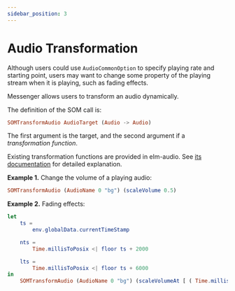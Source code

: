 ```yaml
---
sidebar_position: 3
---
```


# Audio Transformation

Although users could use `AudioCommonOption` to specify playing rate and starting point, users may want to change some property of the playing stream when it is playing, such as fading effects.

Messenger allows users to transform an audio dynamically.

The definition of the SOM call is:

```elm
SOMTransformAudio AudioTarget (Audio -> Audio)
```

The first argument is the target, and the second argument if a *transformation function*.

Existing transformation functions are provided in elm-audio. See [its documentation](https://package.elm-lang.org/packages/MartinSStewart/elm-audio/latest/Audio#scaleVolume) for detailed explanation.

**Example 1.** Change the volume of a playing audio:

```elm
SOMTransformAudio (AudioName 0 "bg") (scaleVolume 0.5)
```

**Example 2.** Fading effects:

```elm
let
    ts =
        env.globalData.currentTimeStamp

    nts =
        Time.millisToPosix <| floor ts + 2000

    lts =
        Time.millisToPosix <| floor ts + 6000
in
    SOMTransformAudio (AudioName 0 "bg") (scaleVolumeAt [ ( Time.millisToPosix <| floor env.globalData.currentTimeStamp, 0 ), ( nts, 2 ), ( lts, 0 ) ])
```
